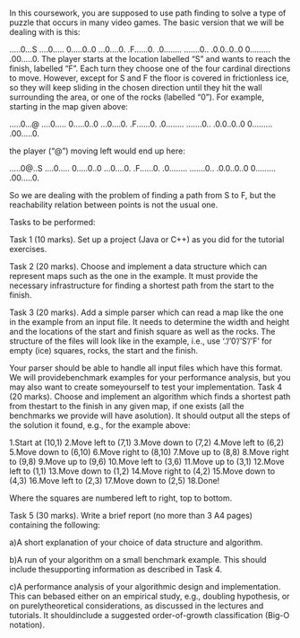 In this coursework, you are supposed to use path finding to solve a type of puzzle that occurs in many video games. The basic version that we will be dealing with is this:

.....0...S
....0.....
0.....0..0
...0....0.
.F......0.
.0........
.......0..
.0.0..0..0
0.........
.00.....0.
The player starts at the location labelled “S” and wants to reach the finish, labelled “F”. Each turn they choose one of the four cardinal directions to move. However, except for S and F the floor is covered in frictionless ice, so they will keep sliding in the chosen direction until they hit the wall surrounding the area, or one of the rocks (labelled “0”). For example, starting in the map given above:

.....0...@
....0.....
0.....0..0
...0....0.
.F......0.
.0........
.......0..
.0.0..0..0
0.........
.00.....0.

the player (“@”) moving left would end up here:

.....0@..S
....0.....
0.....0..0
...0....0.
.F......0.
.0........
.......0..
.0.0..0..0
0.........
.00.....0.

So we are dealing with the problem of finding a path from S to F, but the reachability relation between points is not the usual one.

Tasks to be performed:

Task 1 (10 marks). Set up a project (Java or C++) as you did for the tutorial exercises.

Task 2 (20 marks). Choose and implement a data structure which can represent maps such as the one in the example. It must provide the necessary infrastructure for finding a shortest path from the start to the finish.

Task 3 (20 marks). Add a simple parser which can read a map like the one in the example from an input file. It needs to determine the width and height and the locations of the start and finish square as well as the rocks. The structure of the files will look like in the example, i.e., use ‘.’/’0’/’S’/’F’ for empty (ice) squares, rocks, the start and the finish.

Your parser should be able to handle all input files which have this format. We will providebenchmark examples for your performance analysis, but you may also want to create someyourself to test your implementation.
Task 4 (20 marks). Choose and implement an algorithm which finds a shortest path from thestart to the finish in any given map, if one exists (all the benchmarks we provide will have asolution). It should output all the steps of the solution it found, e.g., for the example above:

1.Start at (10,1)
2.Move left to (7,1)
3.Move down to (7,2)
4.Move left to (6,2)
5.Move down to (6,10)
6.Move right to (8,10)
7.Move up to (8,8)
8.Move right to (9,8)
9.Move up to (9,6)
10.Move left to (3,6)
11.Move up to (3,1)
12.Move left to (1,1)
13.Move down to (1,2)
14.Move right to (4,2)
15.Move down to (4,3)
16.Move left to (2,3)
17.Move down to (2,5)
18.Done!

Where the squares are numbered left to right, top to bottom.

Task 5 (30 marks). Write a brief report (no more than 3 A4 pages) containing the following:

a)A short explanation of your choice of data structure and algorithm.

b)A run of your algorithm on a small benchmark example. This should include thesupporting information as described in Task 4.

c)A performance analysis of your algorithmic design and implementation. This can bebased either on an empirical study, e.g., doubling hypothesis, or on purelytheoretical considerations, as discussed in the lectures and tutorials. It shouldinclude a suggested order-of-growth classification (Big-O notation).

